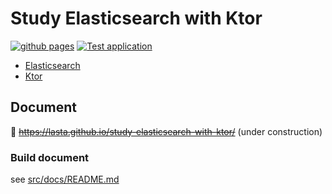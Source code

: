 # Study Elasticsearch with Ktor
[![github pages](https://github.com/lasta/study-elasticsearch-with-ktor/actions/workflows/gh-pages.yml/badge.svg)](https://github.com/lasta/study-elasticsearch-with-ktor/actions/workflows/gh-pages.yml)
[![Test application](https://github.com/lasta/study-elasticsearch-with-ktor/actions/workflows/ktor.yml/badge.svg)](https://github.com/lasta/study-elasticsearch-with-ktor/actions/workflows/ktor.yml)

* [Elasticsearch][elasticsearch]
* [Ktor][ktor]

[elasticsearch]: https://www.elastic.co/jp/elasticsearch/
[ktor]: https://ktor.io/

## Document
:construction: ~~https://lasta.github.io/study-elasticsearch-with-ktor/~~ (under construction)

### Build document
see [src/docs/README.md](src/docs/README.md)
